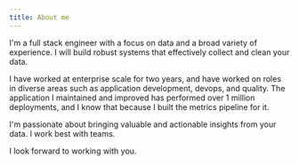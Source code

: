 ```yaml
---
title: About me
---
```

I'm a full stack engineer with a focus on data and a broad variety of experience. I will build robust systems that effectively collect and clean your data.

I have worked at enterprise scale for two years, and have worked on roles in diverse areas such as application development, devops, and quality. The application I maintained and improved has performed over 1 million deployments, and I know that because I built the metrics pipeline for it.

I'm passionate about bringing valuable and actionable insights from your data. I work best with teams.

I look forward to working with you.
